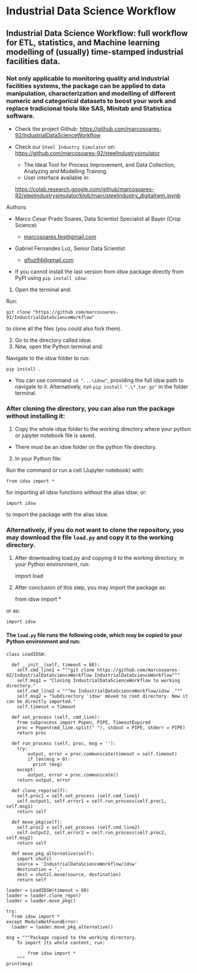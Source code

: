 # Industrial Data Science Workflow
## Industrial Data Science Workflow: full workflow for ETL, statistics, and Machine learning modelling of (usually) time-stamped industrial facilities data.
### Not only applicable to monitoring quality and industrial facilities systems, the package can be applied to data manipulation, characterization and modelling of different numeric and categorical datasets to boost your work and replace tradicional tools like SAS, Minitab and Statistica software.

- Check the project Github: https://github.com/marcosoares-92/IndustrialDataScienceWorkflow
- Check our `Steel Industry Simulator` on: https://github.com/marcosoares-92/steelindustrysimulator
	- The Ideal Tool for Process Improvement, and Data Collection, Analyzing and Modelling Training.
	- User interface available in: 
	
	https://colab.research.google.com/github/marcosoares-92/steelindustrysimulator/blob/main/steelindustry_digitaltwin.ipynb


Authors:
- Marco Cesar Prado Soares, Data Scientist Specialist at Bayer (Crop Science)
  - marcosoares.feq@gmail.com

- Gabriel Fernandes Luz, Senior Data Scientist
  - gfluz94@gmail.com

- If you cannot install the last version from idsw package directly from PyPI using `pip install idsw`:

1. Open the terminal and:

Run:

	git clone "https://github.com/marcosoares-92/IndustrialDataScienceWorkflow" 

to clone all the files (you could also fork them).

2. Go to the directory called idsw.
3. Now, open the Python terminal and: 

Navigate to the idsw folder to run: 

	pip install .

- You can use command `cd "...\idsw"`, providing the full idsw path to navigate to it.
Alternatively, run `pip install ".\*.tar.gz"` in the folder terminal. 

### After cloning the directory, you can also run the package without installing it:
1. Copy the whole idsw folder to the working directory where your python or jupyter notebook file is saved.
- There must be an idsw folder on the python file directory.
2. In your Python file: 

Run the command or run a cell (Jupyter notebook) with:

	from idsw import *

for importing all idsw functions without the alias idsw; or:

	import idsw

to import the package with the alias idsw.

### Alternatively, if you do not want to clone the repository, you may download the file `load.py` and copy it to the working directory.
1. After downloading load.py and copying it to the working directory, in your Python environment, run:
	
	import load

2. After conclusion of this step, you may import the package as:

	from idsw import *

or as:
	
	import idsw

#### The `load.py` file runs the following code, which may be copied to your Python environment and run:

	class LoadIDSW:

	  def __init__(self, timeout = 60):  
	    self.cmd_line1 = """git clone https://github.com/marcosoares-92/IndustrialDataScienceWorkflow IndustrialDataScienceWorkflow"""
	    self.msg1 = "Cloning IndustrialDataScienceWorkflow to working directory."
	    self.cmd_line2 = """mv IndustrialDataScienceWorkflow/idsw ."""
	    self.msg2 = "Subdirectory 'idsw' moved to root directory. Now it can be directly imported."
	    self.timeout = timeout

  	  def set_process (self, cmd_line):
	    from subprocess import Popen, PIPE, TimeoutExpired
	    proc = Popen(cmd_line.split(" "), stdout = PIPE, stderr = PIPE)
	    return proc

	  def run_process (self, proc, msg = ''):
	    try:
	        output, error = proc.communicate(timeout = self.timeout)
	        if len(msg > 0):
	          print (msg)
	    except:
	        output, error = proc.communicate()       
	    return output, error

	  def clone_repo(self):
	    self.proc1 = self.set_process (self.cmd_line1)
	    self.output1, self.error1 = self.run_process(self.proc1, self.msg1)
	    return self

	  def move_pkg(self):
	    self.proc2 = self.set_process (self.cmd_line2)
	    self.output2, self.error2 = self.run_process(self.proc2, self.msg2)
	    return self

	  def move_pkg_alternative(self):
	    import shutil
	    source = 'IndustrialDataScienceWorkflow/idsw'  
	    destination = '.'
	    dest = shutil.move(source, destination)    
	    return self

	loader = LoadIDSW(timeout = 60)
	loader = loader.clone_repo()
	loader = loader.move_pkg()

	try:
	  from idsw import *
	except ModuleNotFoundError:
	  loader = loader.move_pkg_alternative()

	msg = """Package copied to the working directory.
		To import its whole content, run:
		
		    from idsw import *
		"""
	print(msg)